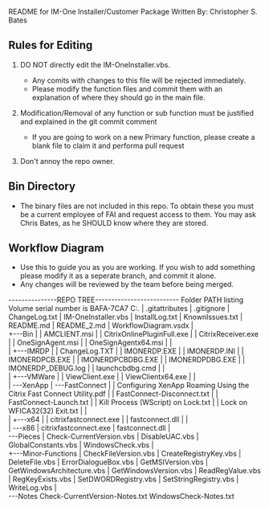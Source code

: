 README for IM-One Installer/Customer Package
Written By: Christopher S. Bates

Rules for Editing
------------------

1. DO NOT directly edit the IM-OneInstaller.vbs.
	* Any comits with changes to this file will be rejected immediately.
	* Please modify the function files and commit them with an explanation of where they should go in the main file.

2. Modification/Removal of any function or sub function must be justified and explained in the git commit comment
	* If you are going to work on a new Primary function, please create a blank file to claim it and performa  pull request

3. Don't annoy the repo owner.

Bin Directory
-------------

* The binary files are not included in this repo. To obtain these you must be a current employee of FAI and request access
	to them. You may ask Chris Bates, as he SHOULD know where they are stored.

Workflow Diagram
-----------------

* Use this to guide you as you are working. If you wish to add something please modify it as a seperate branch, and commit it alone.
* Any changes will be reviewed by the team before being merged.

---------------REPO TREE--------------------------
Folder PATH listing
Volume serial number is BAFA-7CA7
C:.
|   .gitattributes
|   .gitignore
|   ChangeLog.txt
|   IM-OneInstaller.vbs
|   InstallLog.txt
|   KnownIssues.txt
|   README.md
|   README_2.md
|   WorkflowDiagram.vsdx
|   
+---Bin
|   |   AMCLIENT.msi
|   |   CitrixOnlinePluginFull.exe
|   |   CitrixReceiver.exe
|   |   OneSignAgent.msi
|   |   OneSignAgentx64.msi
|   |   
|   +---IMRDP
|   |       ChangeLog.TXT
|   |       IMONERDP.EXE
|   |       IMONERDP.INI
|   |       IMONERDPCB.EXE
|   |       IMONERDPCBDBG.EXE
|   |       IMONERDPDBG.EXE
|   |       IMONERDP_DEBUG.log
|   |       launchcbdbg.cmd
|   |       
|   +---VMWare
|   |       ViewClient.exe
|   |       ViewClientx64.exe
|   |       
|   \---XenApp
|       \---FastConnect
|           |   Configuring XenApp Roaming Using the Citrix Fast Connect Utility.pdf
|           |   FastConnect-Disconnect.txt
|           |   FastConnect-Launch.txt
|           |   Kill Process (WScript) on Lock.txt
|           |   Lock on WFICA32(32) Exit.txt
|           |   
|           +---x64
|           |       citrixfastconnect.exe
|           |       fastconnect.dll
|           |       
|           \---x86
|                   citrixfastconnect.exe
|                   fastconnect.dll
|                   
\---Pieces
    |   Check-CurrentVersion.vbs
    |   DisableUAC.vbs
    |   GlobalConstants.vbs
    |   WindowsCheck.vbs
    |   
    +---Minor-Functions
    |       CheckFileVersion.vbs
    |       CreateRegistryKey.vbs
    |       DeleteFile.vbs
    |       ErrorDialogueBox.vbs
    |       GetMSIVersion.vbs
    |       GetWindowsArchitecture.vbs
    |       GetWindowsVersion.vbs
    |       ReadRegValue.vbs
    |       RegKeyExists.vbs
    |       SetDWORDRegistry.vbs
    |       SetStringRegistry.vbs
    |       WriteLog.vbs
    |       
    \---Notes
            Check-CurrentVersion-Notes.txt
            WindowsCheck-Notes.txt
            
